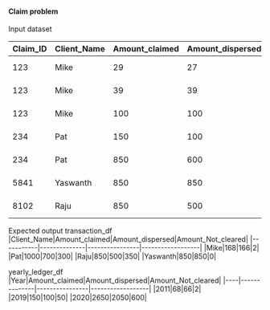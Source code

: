 #### Claim problem

Input dataset

|Claim_ID|Client_Name|Amount_claimed|Amount_dispersed|Claim_date|
|--------|-----------|--------------|----------------|----------|
|123|Mike|29|27|04-10-2011|
|123|Mike|39|39|08-10-2011|
|123|Mike|100|100|11-11-2020|
|234|Pat|150|100|05-01-2019|
|234|Pat|850|600|05-05-2020|
|5841|Yaswanth|850|850|05-05-2020|
|8102|Raju|850|500|05-05-2020|

Expected output
transaction_df
|Client_Name|Amount_claimed|Amount_dispersed|Amount_Not_cleared|
|-----------|--------------|----------------|------------------|
|Mike|168|166|2|
|Pat|1000|700|300|
|Raju|850|500|350|
|Yaswanth|850|850|0|

yearly_ledger_df
|Year|Amount_claimed|Amount_dispersed|Amount_Not_cleared|
|----|--------------|----------------|------------------|
|2011|68|66|2|
|2019|150|100|50|
|2020|2650|2050|600|


